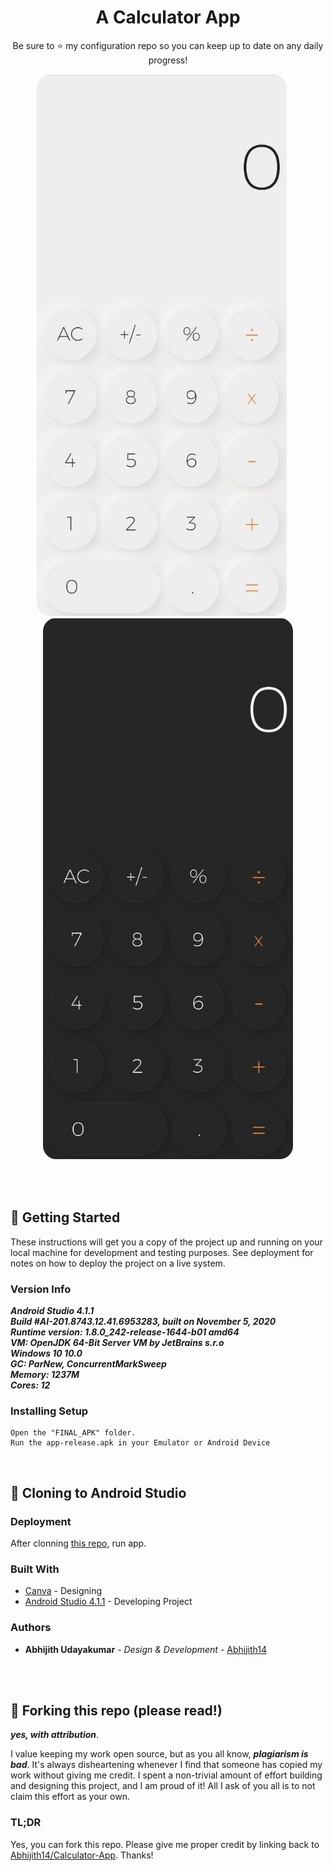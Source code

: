 <h1 align="center">
  A Calculator App
</h1>
<p align="center">
  Be sure to ⭐ my configuration repo so you can keep up to date on any daily progress!
</p>

<center>

![demo1](https://raw.githubusercontent.com/Abhijith14/Calculator-App/master/readme_assets/demo_w.png) &nbsp;&nbsp;&nbsp;&nbsp;
![demo2](https://raw.githubusercontent.com/Abhijith14/Calculator-App/master/readme_assets/demo_b.png)

</center>

<br>
<br>


## 📕 Getting Started

These instructions will get you a copy of the project up and running on your local machine for development and testing purposes. See deployment for notes on how to deploy the project on a live system.

### Version Info

_**Android Studio 4.1.1**_  
_**Build #AI-201.8743.12.41.6953283, built on November 5, 2020**_  
_**Runtime version: 1.8.0_242-release-1644-b01 amd64**_  
_**VM: OpenJDK 64-Bit Server VM by JetBrains s.r.o**_  
_**Windows 10 10.0**_  
_**GC: ParNew, ConcurrentMarkSweep**_  
_**Memory: 1237M**_  
_**Cores: 12**_  


### Installing Setup


```
Open the "FINAL_APK" folder.
Run the app-release.apk in your Emulator or Android Device
```

<br>

## 🔧 Cloning to Android Studio

### Deployment

After clonning [this repo](https://github.com/Abhijith14/Calculator-App.git), run app.

### Built With

* [Canva](https://www.canva.com/) - Designing
* [Android Studio 4.1.1](https://developer.android.com/studio) - Developing Project


### Authors

* **Abhijith Udayakumar** - *Design & Development* - [Abhijith14](https://github.com/Abhijith14)

<br>
<br>

## 🚨 Forking this repo (please read!)

_**yes, with attribution**_.

I value keeping my work open source, but as you all know, _**plagiarism is bad**_. It's always disheartening whenever I find that someone has copied my work without giving me credit. I spent a non-trivial amount of effort building and designing this project, and I am proud of it! All I ask of you all is to not claim this effort as your own.


### TL;DR

Yes, you can fork this repo. Please give me proper credit by linking back to [Abhijith14/Calculator-App](https://github.com/Abhijith14/Calculator-App). Thanks!
